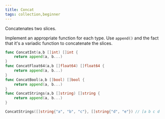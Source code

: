 ```yaml
---
title: Concat
tags: collection,beginner
---
```


Concatenates two slices.

Implement an appropriate function for each type.
Use `append()` and the fact that it's a variadic function to concatenate the slices.

```go
func ConcatInt(a,b []int) []int {
	return append(a, b...)
}
func ConcatFloat64(a,b []float64) []float64 {
	return append(a, b...)
}
func ConcatBool(a,b []bool) []bool {
	return append(a, b...)
}
func ConcatStrings(a,b []string) []string {
	return append(a, b...)
}
```

```go
ConcatStrings([]string{"a", "b", "c"}, []string{"d", "e"}) // [a b c d e]
```
